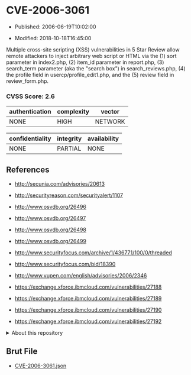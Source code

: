 # CVE-2006-3061

- Published: 2006-06-19T10:02:00

- Modified: 2018-10-18T16:45:00

Multiple cross-site scripting (XSS) vulnerabilities in 5 Star Review allow remote attackers to inject arbitrary web script or HTML via the (1) sort parameter in index2.php, (2) item_id parameter in report.php, (3) search_term parameter (aka the "search box") in search_reviews.php, (4) the profile field in usercp/profile_edit1.php, and the (5) review field in review_form.php.

### CVSS Score: **2.6**

| authentication | complexity | vector |
| --- | --- | --- |
| NONE | HIGH | NETWORK |

| confidentiality | integrity | availability |
| --- | --- | --- |
| NONE | PARTIAL | NONE |

## References

* http://secunia.com/advisories/20613

* http://securityreason.com/securityalert/1107

* http://www.osvdb.org/26496

* http://www.osvdb.org/26497

* http://www.osvdb.org/26498

* http://www.osvdb.org/26499

* http://www.securityfocus.com/archive/1/436771/100/0/threaded

* http://www.securityfocus.com/bid/18390

* http://www.vupen.com/english/advisories/2006/2346

* https://exchange.xforce.ibmcloud.com/vulnerabilities/27188

* https://exchange.xforce.ibmcloud.com/vulnerabilities/27189

* https://exchange.xforce.ibmcloud.com/vulnerabilities/27190

* https://exchange.xforce.ibmcloud.com/vulnerabilities/27192

<details>
<summary>About this repository</summary> 

  This repository is part of the project [Live Hack CVE](https://github.com/Live-Hack-CVE). Main website can be found [www.live-hack.org](https://www.live-hack.org) 
  
  Made by [Sn0wAlice](https://github.com/Sn0wAlice) for the people that care about security and need to have a feed of the latest CVEs. Hope you enjoy it, don't forget to star the repo and follow me on [Twitter](https://twitter.com/Sn0wAlice) and [Github](https://github.com/Sn0wAlice). And that is my [personnal website](https://www.alice-snow.me/)

  - [Home Page](https://github.com/Live-Hack-CVE)
  - [Framework](https://github.com/Live-Hack-CVE/cve-framework)
  - [CVE database](https://github.com/Live-Hack-CVE/full_database)
  - [Changelog](https://github.com/Live-Hack-CVE/Changelog)
</details>

## Brut File

* [CVE-2006-3061.json](https://raw.githubusercontent.com/Live-Hack-CVE/full_database/main/cves/2006/CVE-2006-3061.json)

